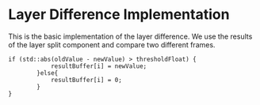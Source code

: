 # Layer Difference Implementation

This is the basic implementation of the layer difference.
We use the results of the layer split component and compare two different frames.

```
if (std::abs(oldValue - newValue) > thresholdFloat) {
            resultBuffer[i] = newValue;
        }else{
            resultBuffer[i] = 0;
        }
}
```


